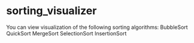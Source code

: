 # sorting_visualizer
 You can view visualization of the following sorting algorithms:
 BubbleSort
 QuickSort
 MergeSort
 SelectionSort
 InsertionSort
